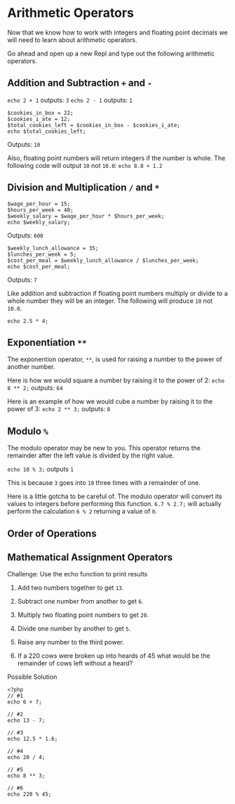 # Arithmetic Operators

Now that we know how to work with integers and floating point decimals we will need to learn about arithmetic operators.

Go ahead and open up a new Repl and type out the following arithmetic operators.

## Addition and Subtraction `+` and `-`

`echo 2 + 1` outputs: `3`
`echo 2 - 1` outputs: `1`

```
$cookies_in_box = 22;
$cookies_i_ate = 12;
$total_cookies_left = $cookies_in_box - $cookies_i_ate;
echo $total_cookies_left;
```
Outputs: `10`

Also, floating point numbers will return integers if the number is whole. The following code will output `10` not `10.0`:
`echo 8.8 + 1.2`

## Division and Multiplication `/` and `*`

```
$wage_per_hour = 15;
$hours_per_week = 40;
$weekly_salary = $wage_per_hour * $hours_per_week; 
echo $weekly_salary;
```

Outputs: `600`

```
$weekly_lunch_allowance = 35;
$lunches_per_week = 5;
$cost_per_meal = $weekly_lunch_allowance / $lunches_per_week;
echo $cost_per_meal;
```
Outputs: `7`

Like addition and subtraction if floating point numbers multiply or divide to a whole number they will be an integer. The following will produce `10` not `10.0`.

`echo 2.5 * 4;`

## Exponentiation `**`

The exponention operator, `**`, is used for raising a number to the power of another number.

Here is how we would square a number by raising it to the power of 2:
`echo 8 ** 2;` outputs: `64`

Here is an example of how we would cube a number by raising it to the power of 3:
`echo 2 ** 3;` outputs: `8`

## Modulo `%`
The modulo operator may be new to you. This operator returns the remainder after the left value is divided by the right value.

`echo 10 % 3;` outputs `1`

This is because `3` goes into `10` three times with a remainder of one.

Here is a little gotcha to be careful of. The modulo operator will convert its values to integers before performing this function. `6.7 % 2.7;` will actually perform the calculation `6 % 2` returning a value of `0`.


## Order of Operations


## Mathematical Assignment Operators


Challenge: Use the echo function to print results 

1. Add two numbers together to get `13`.

2. Subtract one number from another to get `6`.

3. Multiply two floating point numbers to get `20`.

4. Divide one number by another to get `5`.

5. Raise any number to the third power.

6. If a 220 cows were broken up into heards of 45 what would be the remainder of cows left without a heard?


Possible Solution
```
<?php
// #1
echo 6 + 7;

// #2
echo 13 - 7;

// #3
echo 12.5 * 1.6;

// #4
echo 20 / 4;

// #5
echo 8 ** 3;

// #6
echo 220 % 45;

```